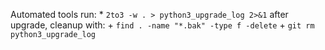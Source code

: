 Automated tools run:
	* `2to3 -w . > python3_upgrade_log 2>&1`
	after upgrade, cleanup with:
		+ `find . -name "*.bak" -type f -delete`
		+ `git rm python3_upgrade_log`
